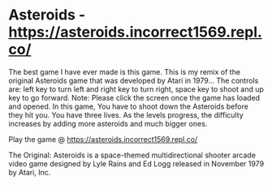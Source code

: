 # Asteroids - https://asteroids.incorrect1569.repl.co/
The best game I have ever made is this game. This is my remix of the original Asteroids game that was developed by Atari in 1979...
The controls are: left key to turn left and right key to turn right, space key to shoot and up key to go forward.
Note: Please click the screen once the game has loaded and opened.
In this game, You have to shoot down the Asteroids before they hit you. You have three lives. As the levels progress, the difficulty increases by adding more asteroids and much bigger ones.

Play the game @ https://asteroids.incorrect1569.repl.co/

The Original: 
Asteroids is a space-themed multidirectional shooter arcade video game designed by Lyle Rains and Ed Logg released in November 1979 by Atari, Inc. 
